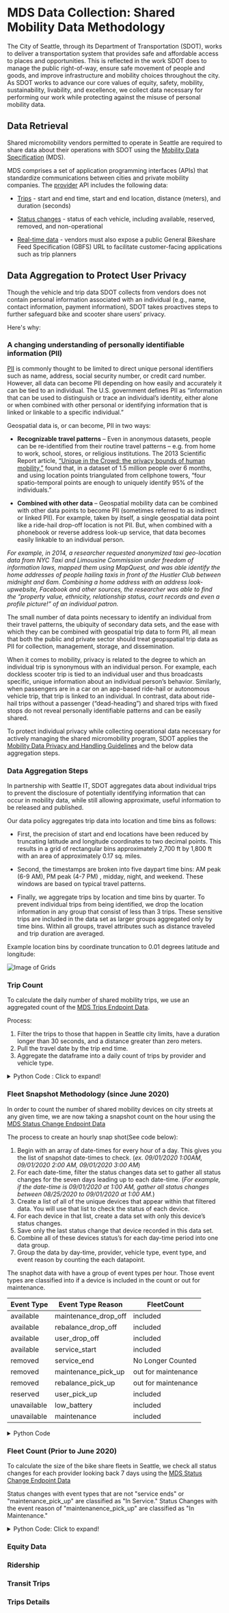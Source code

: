 # MDS Data Collection: Shared Mobility Data Methodology

The City of Seattle, through its Department of Transportation (SDOT), works to deliver a transportation system that provides safe and affordable access to places and opportunities. This is reflected in the work SDOT does to manage the public right-of-way, ensure safe movement of people and goods, and improve infrastructure and mobility choices throughout the city. As SDOT works to advance our core values of equity, safety, mobility, sustainability, livability, and excellence, we collect data necessary for performing our work while protecting against the misuse of personal mobility data.

## Data Retrieval 
Shared micromobility vendors permitted to operate in Seattle are required to share data about their operations with SDOT using the [Mobility Data Specification](https://github.com/openmobilityfoundation/mobility-data-specification) (MDS).

MDS comprises a set of application programming interfaces (APIs) that standardize communications between cities and private mobility companies. The [provider](https://github.com/openmobilityfoundation/mobility-data-specification/blob/main/provider) API includes the following data:

* [Trips](https://github.com/openmobilityfoundation/mobility-data-specification/blob/main/provider/README.md#trips) - start and end time, start and end location, distance (meters), and duration (seconds)

* [Status changes](https://github.com/openmobilityfoundation/mobility-data-specification/blob/main/provider/README.md#status-changes) - status of each vehicle, including available, reserved, removed, and non-operational

* [Real-time data](https://github.com/openmobilityfoundation/mobility-data-specification/blob/main/provider/README.md#realtime-data) - vendors must also expose a public General Bikeshare Feed Specification (GBFS) URL to facilitate customer-facing applications such as trip planners

## Data Aggregation to Protect User Privacy
Though the vehicle and trip data SDOT collects from vendors does not contain personal information associated with an individual (e.g., name, contact information, payment information), SDOT takes proactives steps to further safeguard bike and scooter share users' privacy. 

Here's why:

### A changing understanding of personally identifiable information (PII) 
[PII](https://nacto.org/wp-content/uploads/2019/05/NACTO_IMLA_Managing-Mobility-Data.pdf) is commonly thought to be limited to direct unique personal identifiers such as name, address, social security number, or credit card number. However, all data can become PII depending on how easily and accurately it can be tied to an individual. The U.S. government defines PII as “information that can be used to distinguish or trace an individual’s identity, either alone or when combined with other personal or identifying information that is linked or linkable to a specific individual.”

Geospatial data is, or can become, PII in two ways:

* **Recognizable travel patterns** – Even in anonymous datasets, people can be re-identified from their routine travel patterns – e.g. from home to work, school, stores, or religious institutions. The 2013 Scientific Report article, [“Unique in the Crowd: the privacy bounds of human mobility,”](https://www.nature.com/articles/srep01376) found that, in a dataset of 1.5 million people over 6 months, and using location points triangulated from cellphone towers, “four spatio-temporal points are enough to uniquely identify 95% of the individuals.”
    
* **Combined with other data** – Geospatial mobility data can be combined with other data points to become PII (sometimes referred to as indirect or linked PII). For example, taken by itself, a single geospatial data point like a ride-hail drop-off location is not PII. But, when combined with a phonebook or reverse address look-up service, that data becomes easily linkable to an individual person. 

*For example, in 2014, a researcher requested anonymized taxi geo-location data from NYC Taxi and Limousine Commission under freedom of information laws, mapped them using MapQuest, and was able identify the home addresses of people hailing taxis in front of the Hustler Club between midnight and 6am. Combining a home address with an address look-upwebsite, Facebook and other sources, the researcher was able to find the “property value, ethnicity, relationship status, court records and even a profile picture!” of an individual patron.*

The small number of data points necessary to identify an individual from their travel patterns, the ubiquity of secondary data sets, and the ease with which they can be combined with geospatial trip data to form PII, all mean that both the public and private sector should treat geopspatial trip data as PII for collection, management, storage, and dissemination.

When it comes to mobility, privacy is related to the degree to which an individual trip is synonymous with an individual person. For example, each dockless scooter trip is tied to an individual user and thus broadcasts specific, unique information about an individual person’s behavior. Similarly, when passengers are in a car on an app-based ride-hail or autonomous vehicle trip, that trip is linked to an individual. In contrast, data about ride-hail trips without a passenger (“dead-heading”) and shared trips with fixed stops do not reveal personally identifiable patterns and can be easily shared.

To protect individual privacy while collecting operational data necessary for actively managing the shared micromobility program, SDOT applies the [Mobility Data Privacy and Handling Guidelines](http://www.seattle.gov/Documents/Departments/Tech/Privacy/SDOT_Mobility_Data_Guidelines.pdf) and the below data aggregation steps.

### Data Aggregation Steps
In partnership with Seattle IT, SDOT aggregates data about individual trips to prevent the disclosure of potentially identifying information that can occur in mobility data, while still allowing approximate, useful information to be released and published.

Our data policy aggregates trip data into location and time bins as follows:

* First, the precision of start and end locations have been reduced by truncating latitude and longitude coordinates to two decimal points. This results in a grid of rectangular bins approximately 2,700 ft by 1,800 ft with an area of approximately 0.17 sq. miles. 

* Second, the timestamps are broken into five daypart time bins: AM peak (6-9 AM), PM peak (4-7 PM) , midday, night, and weekend. These windows are based on typical travel patterns.

* Finally, we aggregate trips by location and time bins by quarter. To prevent individual trips from being identified, we drop the location information in any group that consist of less than 3 trips. These sensitive trips are included in the data set as larger groups aggregated only by time bins. Within all groups, travel attributes such as distance traveled and trip duration are averaged.

Example location bins by coordinate truncation to 0.01 degrees latitude and longitude:

![Image of Grids](https://github.com/anthonyaanderson/MDS-Data/blob/main/SeattleGrid.png)

### Trip Count
To calculate the daily number of shared mobility trips, we use an aggregated count of the  [MDS Trips Endpoint Data](https://github.com/openmobilityfoundation/mobility-data-specification/blob/main/provider/trips.json).

Process:
1) Filter the trips to those that happen in Seattle city limits, have a duration longer than 30 seconds, and a distance greater than zero meters. 
2) Pull the travel date by the trip end time. 
3) Aggregate the dataframe into a daily count of trips by provider and vehicle type.
<details>
  <summary>Python Code : Click to expand!</summary>
  
```python
def get_trip_count(df_trips):
    
    # filter criteria
    df_trips = df_trips[df_trips['TripDuration'] > 30]
    df_trips = df_trips[df_trips['TripDistance'] > 0]
    
    # extract the travel date from the trisp end time.
    df_trips['travel_date'] = df_trips['EndTimeLocal'].apply(lambda x: x.strftime("%Y-%m-%d"))
    df_trips['trip_count'] = 1
    
    # Aggregate dataframe by travel date, provider name, and vehicle type
    df_tripcount = df_trips.groupby(['travel_date','ProviderName','VehicleType'], as_index=False).agg({'trip_count':'sum'})
    
    return df_tripcount
```

</details>

### Fleet Snapshot Methodology (since June 2020)
In order to count the number of shared mobility devices on city streets at any given time, we are now taking a snapshot count on the hour using the [MDS Status Change Endpoint Data](https://github.com/openmobilityfoundation/mobility-data-specification/blob/main/provider/status_changes.json)

The process to create an hourly snap shot(See code below): 
1.	Begin with an array of date-times for every hour of a day. This gives you the list of snapshot date-times to check. (*ex. 09/01/2020 1:00AM, 09/01/2020 2:00 AM, 09/01/2020 3:00 AM*)
2.	For each date-time, filter the status changes data set to gather all status changes for the seven days leading up to each date-time. (*For example, if the date-time is 09/01/2020 at 1:00 AM, gather all status changes between 08/25/2020 to 09/01/2020 at 1:00 AM.*)
3.	Create a list of all of the unique devices that appear within that filtered data. You will use that list to check the status of each device.
4.	For each device in that list, create a data set with only this device’s status changes.
5.	Save only the last status change that device recorded in this data set.
6.	Combine all of these devices status’s for each day-time  period into one data group.
7.	Group the data by day-time, provider, vehicle type, event type, and  event reason by counting the each datapoint.  

 
The snaphot data with have a group of event types per hour. Those event types are classified into if a device is included in the count or out for maintenance. 

| Event Type  | Event Type Reason | FleetCount |
| ------------- | ------------- | ------------- |
| available  | maintenance_drop_off  | included  | 
| available  | rebalance_drop_off  | included   | 
| available  | user_drop_off  | included  | 
| available  | service_start  | included   | 
| removed  | service_end  | No Longer Counted   | 
| removed  | maintenance_pick_up  | out for maintenance  | 
| removed  | rebalance_pick_up | out for maintenance  | 
| reserved  | user_pick_up | included   | 
| unavailable  | low_battery | included   | 
| unavailable  | maintenance  | included   | 

<details>
  <summary>Python Code</summary>
  
```python
#SC is the internal Status Changes Database
#rundate is the date you want to run the snapshot

def get_hourlysnapshot(SC, rundate):
  dev =[]
  EventTimeLocal =[]
  EventType =[]
  EventTypeReason =[]
  ProviderName =[]
  VehicleType =[]
  Snaptime = []
  
  #Step 1: rng will get a date time for every hour for this date.
  rng = pd.date_range(rundate, periods=24, freq='1H')
  
  #Step 2: using a for loop to filter the status change data for each day-time
  for d in rng:
    filterSC =  SC[SC['EventTimeLocal'] < d]
    days=7    
    cutoff_date = d - pd.Timedelta(days=days)
    filterSC2 = filterSC[filterSC['EventTimeLocal'] > cutoff_date] 
    #Step 3: create a list of all devices that are listed in this filtered data set
    Devices = filterSC2.DeviceId.unique()
    
    #Step 4:This loop will get filter the status change data to just the data for a specific device. 
    for i in Devices:
      IDevice = filterSC2[filterSC2['DeviceId']== i]
      #Step 5: Use only the last status change for each device
      LastStatus = IDevice.iloc[-1:]
      dev.append(i)
      EventTimeLocal.append(LastStatus.iloc[0]["EventTimeLocal"])
      EventType.append(LastStatus.iloc[0]["EventType"])
      EventTypeReason.append(LastStatus.iloc[0]["EventTypeReason"])
      ProviderName.append(LastStatus.iloc[0]["ProviderName"])
      VehicleType.append(LastStatus.iloc[0]["VehicleType"])
      Snaptime.append(d)
   
  #Step 6: Then add all the last status of each device for each time into a data frame
  df = pd.DataFrame()
  df["Device"] = dev
  df['EventTimeLocal'] = EventTimeLocal
  df['EventType'] = EventType
  df['EventTypeReason'] = EventTypeReason
  df['ProviderName'] = ProviderName
  df['VehicleType'] = VehicleType
  df['Time'] = Snaptime
  df['count']= 1
  
  #Step 7: Aggragate the data by the hour, provider, vehicle type, and status chaneg events.
  Snapshot = df.groupby(['Time','ProviderName','VehicleType', 'EventType', 'EventTypeReason',], as_index=False).agg({'count':'sum'})
  
  #Return the aggregated data.
  return Snapshot
 ```
</details>

### Fleet Count (Prior to June 2020)
To calculate the size of the bike share fleets in Seattle, we check all status changes for each provider looking back 7 days using the [MDS Status Change Endpoint Data](https://github.com/openmobilityfoundation/mobility-data-specification/blob/main/provider/status_changes.json) 

Status changes with event types that are not "service ends" or "maintenance_pick_up" are classified as "In Service."
Status Changes with the event reason of "maintenanence_pick_up"  are classified as "In Maintenance."
<details>
  <summary>Python Code: Click to expand!</summary>
  
```python
def get_fleet_size(df_status):

    df_status['event_time_utc'] = pd.to_datetime(df_status['EventTimeLocal'])
    df_status.drop_duplicates(keep="last",inplace=True) 
    
    # limit records to locations in Seattle
    df_status['location'] = df_status[['Latitude','Longitude']].apply(lambda x: inSeattle(*x), axis=1)
    df_status = df_status[df_status['location'] == 'In Seattle']
    
    df_providers = df_status.groupby(['ProviderName'], as_index=False).agg({'location':'first'})
    
    #print (df_providers)
    providers = df_providers['ProviderName'].to_list()
    print (providers)
    
    Snapshot_date = []
    Count_in_service = []
    Count_in_maintenance = []
    Provider_name = []
    Vehicle_type = []
    
    
    # Iterate through each provider
    for provider in providers:

        df_status_provider = df_status[df_status['ProviderName'] == provider]
        
        # Minimum and maximum start dates
        min_date = df_status_provider['event_time_utc'].min().replace(hour=5, minute=0, second=0, microsecond=0)
        max_date = df_status_provider['event_time_utc'].max().replace(hour=5, minute=0, second=0, microsecond=0)
        report_start_date = min_date + timedelta(days=7)
        report_duration = (max_date - report_start_date).days + 2
        print (min_date, max_date, report_start_date, report_duration)
        
        print ('min_date:',min_date,'max_date:',max_date, 'report_start_date:',report_start_date)
        
        # Iterate through each day in the dataset and calculate the fleet size for that time
        for i in range(report_duration):
        
            snapshot_end_date = report_start_date + timedelta(days=i)
            snapshot_start_date = snapshot_end_date + timedelta(days=-7)  
            travel_date = snapshot_end_date.strftime("%Y-%m-%d")
            print ("travel_date", travel_date,"snapshot_end_date",snapshot_end_date,"snapshot_start_date",snapshot_start_date)

            df = df_status_provider.copy()

            # fleet size calculation critieria:
            # event is within one week prior to snapshot
            df = df[(df['event_time_utc'] > snapshot_start_date) & (df['event_time_utc'] <= snapshot_end_date)]

            # sort chronologically, then take the first event in the time period
            df = df.sort_values(by=['DeviceId','event_time_utc'], ascending=[False, False])
            df = df.drop_duplicates(subset=['DeviceId'], keep='first')
            
    
            for vehicle_type in df.VehicleType.unique():
                Snapshot_date.append(travel_date)
                Provider_name.append(provider)
                Vehicle_type.append(vehicle_type)
                Count_in_service.append(df["EventTypeReason"][(df["EventTypeReason"] != 'maintenance_pick_up') & (df["EventTypeReason"] != 'service_end') & (df["VehicleType"] == vehicle_type)].count())
                Count_in_maintenance.append(df["EventTypeReason"][(df["EventTypeReason"] == 'maintenance_pick_up') & (df["VehicleType"] == vehicle_type)].count())

    df_fleetsize = pd.DataFrame()
    df_fleetsize['travel_date'] = Snapshot_date
    df_fleetsize['vehicle_type'] = Vehicle_type
    df_fleetsize['provider_name'] = Provider_name
    df_fleetsize['count_in_service'] = Count_in_service
    df_fleetsize['count_in_maintenance'] = Count_in_maintenance
    
    return df_fleetsize
```

</details>

### Equity Data
### Ridership
### Transit Trips
### Trips Details

